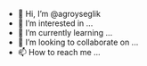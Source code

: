 - 👋 Hi, I’m @agroyseglik
- 👀 I’m interested in ...
- 🌱 I’m currently learning ...
- 💞️ I’m looking to collaborate on ...
- 📫 How to reach me ...

<!---
agroyseglik/agroyseglik is a ✨ special ✨ repository because its `README.md` (this file) appears on your GitHub profile.
You can click the Preview link to take a look at your changes.
--->
